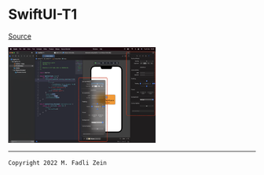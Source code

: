 # SwiftUI-T1

[Source](https://designcode.io/swiftui-handbook-visual-editor-in-xcode)

<pre>
<img src="preview/example1.png" width="300">
</pre>

---

```
Copyright 2022 M. Fadli Zein
```
